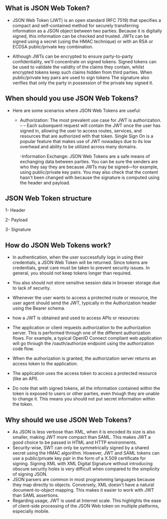 ## What is JSON Web Token?

- JSON Web Token (JWT) is an open standard (RFC 7519) that specifies a compact and self-contained method for securely transferring information as a JSON object between two parties. Because it is digitally signed, this information can be checked and trusted. JWTs can be signed using a secret (using the HMAC technique) or with an RSA or ECDSA public/private key combination.

- Although JWTs can be encrypted to ensure party-to-party confidentiality, we'll concentrate on signed tokens. Signed tokens can be used to validate the validity of the claims they contain, whilst encrypted tokens keep such claims hidden from third parties. When public/private key pairs are used to sign tokens The signature also verifies that only the party in possession of the private key signed it.

## When should you use JSON Web Tokens?

- Here are some scenarios where JSON Web Tokens are useful:

  - Authorization: The most prevalent use case for JWT is authorization. – – Each subsequent request will contain the JWT once the user has signed in, allowing the user to access routes, services, and resources that are authorized with that token. Single Sign On is a popular feature that makes use of JWT nowadays due to its low overhead and ability to be utilized across many domains.

    -Information Exchange: JSON Web Tokens are a safe means of exchanging data between parties. You can be sure the senders are who they say they are because JWTs may be signed—for example, using public/private key pairs. You may also check that the content hasn't been changed with because the signature is computed using the header and payload.

## JSON Web Token structure

1- Header

2- Payload

3- Signature

## How do JSON Web Tokens work?

- In authentication, when the user successfully logs in using their credentials, a JSON Web Token will be returned. Since tokens are credentials, great care must be taken to prevent security issues. In general, you should not keep tokens longer than required.

- You also should not store sensitive session data in browser storage due to lack of security.
- Whenever the user wants to access a protected route or resource, the user agent should send the JWT, typically in the Authorization header using the Bearer schema.
- how a JWT is obtained and used to access APIs or resources:
- The application or client requests authorization to the authorization server. This is performed through one of the different authorization flows. For example, a typical OpenID Connect compliant web application will go through the /oauth/authorize endpoint using the authorization code flow.
- When the authorization is granted, the authorization server returns an access token to the application.
- The application uses the access token to access a protected resource (like an API).

- Do note that with signed tokens, all the information contained within the token is exposed to users or other parties, even though they are unable to change it. This means you should not put secret information within the token.

## Why should we use JSON Web Tokens?

- As JSON is less verbose than XML, when it is encoded its size is also smaller, making JWT more compact than SAML. This makes JWT a good choice to be passed in HTML and HTTP environments.
- Security-wise, SWT can only be symmetrically signed by a shared secret using the HMAC algorithm. However, JWT and SAML tokens can use a public/private key pair in the form of a X.509 certificate for signing. Signing XML with XML Digital Signature without introducing obscure security holes is very difficult when compared to the simplicity of signing JSON.
- JSON parsers are common in most programming languages because they map directly to objects. Conversely, XML doesn't have a natural document-to-object mapping. This makes it easier to work with JWT than SAML assertions.
- Regarding usage, JWT is used at Internet scale. This highlights the ease of client-side processing of the JSON Web token on multiple platforms, especially mobile.
